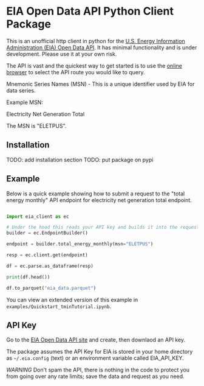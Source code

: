 # EIA Open Data API Python Client Package

This is an unofficial http client in python for the [U.S. Energy Information Administration (EIA) Open Data API](https://www.eia.gov/opendata/). It has minimal functionality and is under development. Please use it at your own risk.

The API is vast and the quickest way to get started is to use the [online browser](https://www.eia.gov/opendata/browser/) to select the API route you would like to query.

Mnemonic Series Names (MSN) - This is a unique identifier used by EIA for data series.

Example MSN:

Electricity Net Generation Total

The MSN is "ELETPUS".

## Installation

TODO: add installation section
TODO: put package on pypi

## Example

Below is a quick example showing how to submit a request to the
"total energy monthly" API endpoint for electricity net generation total
endpoint.

``` python

import eia_client as ec

# Under the hood this reads your API key and builds it into the requests.
builder = ec.EndpointBuilder()

endpoint = builder.total_energy_monthly(msn="ELETPUS")

resp = ec.client.get(endpoint)

df = ec.parse.as_dataframe(resp)

print(df.head())

df.to_parquet("eia_data.parquet")

```

You can view an extended version of this example in `examples/Quickstart_tminTutorial.ipynb`.


## API Key

Go to the [EIA Open Data API site](https://www.eia.gov/opendata/) and create, then downlaod an API key.

The package assumes the API Key for EIA is stored in your home directory as `~/.eia.config` (text) or an environment
variable called EIA_API_KEY.

*WARNING* Don't spam the API, there is nothing in the code to protect you from going over any rate limits; save the data and request as you need.
